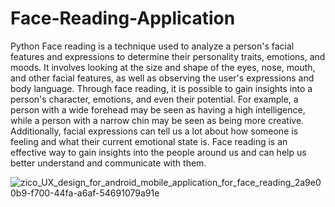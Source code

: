 # Face-Reading-Application
Python
Face reading is a technique used to analyze a person's facial features and expressions to determine their personality traits, emotions, and moods. It involves looking at the size and shape of the eyes, nose, mouth, and other facial features, as well as observing the user's expressions and body language. Through face reading, it is possible to gain insights into a person's character, emotions, and even their potential. For example, a person with a wide forehead may be seen as having a high intelligence, while a person with a narrow chin may be seen as being more creative. Additionally, facial expressions can tell us a lot about how someone is feeling and what their current emotional state is. Face reading is an effective way to gain insights into the people around us and can help us better understand and communicate with them.



![zico_UX_design_for_android_mobile_application_for_face_reading_2a9e00b9-f700-44fa-a6af-54691079a91e](https://user-images.githubusercontent.com/68817735/220926945-60474af0-34b1-425a-ac66-66b2bc87e566.png)
